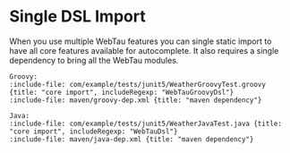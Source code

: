# Single DSL Import

When you use multiple WebTau features you can single static import to have all core features available for autocomplete.
It also requires a single dependency to bring all the WebTau modules.

```tabs
Groovy:
:include-file: com/example/tests/junit5/WeatherGroovyTest.groovy {title: "core import", includeRegexp: "WebTauGroovyDsl"} 
:include-file: maven/groovy-dep.xml {title: "maven dependency"}

Java:
:include-file: com/example/tests/junit5/WeatherJavaTest.java {title: "core import", includeRegexp: "WebTauDsl"} 
:include-file: maven/java-dep.xml {title: "maven dependency"}
```
